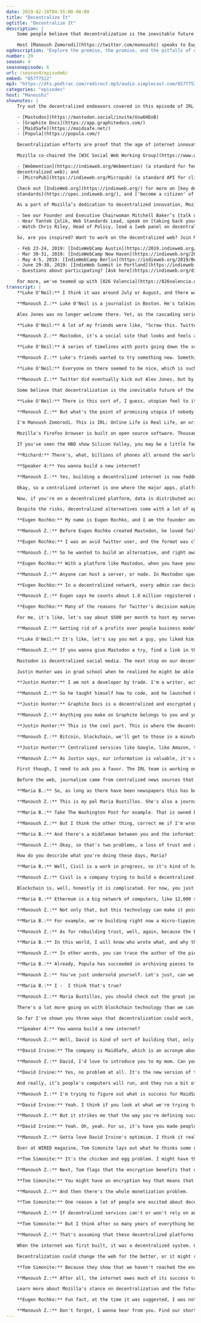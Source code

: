 ```yaml
---
date: 2019-02-18T04:55:00-08:00
title: "Decentralize It"
ogtitle: "Decentralize It"
description: |
    Some people believe that decentralization is the inevitable future of the web. They believe that internet users will start to demand more privacy and authenticity of information online, and that they’ll look to decentralized platforms to get those things. But would decentralization be as utopian as advocates say it could be?

    Host [Manoush Zomorodi](https://twitter.com/manoushz) speaks to Eugen Rochko of [Mastodon](https://joinmastodon.org/), an ad-free alternative to Twitter; Justin Hunter of [Graphite docs](https://app.graphitedocs.com/), a decentralized alternative to GoogleDocs; [Maria Bustillos](https://twitter.com/mariabustillos) who hopes to help eliminate fake news online through the Blockchain; [David Irvine](https://twitter.com/metaquestions?lang=en), the co-founder of [MaidSafe](https://maidsafe.net/) who plans to make the centralized internet as we know it redundant; and [Tom Simonite](https://twitter.com/tsimonite/) of [WIRED](https://www.wired.com/), who comments on both the promise and also the pitfalls of decentralization.
ogdescription: "Explore the premise, the promise, and the pitfalls of decentralization — the antidote to Big Tech."
number: 29
season: 4
seasonepisode: 6
url: /season4/episode6/
embed: "857f7522"
mp3: "https://dts.podtrac.com/redirect.mp3/audio.simplecast.com/857f7522.mp3"
categories: "episodes"
host: "Manoushz"
shownotes: |
    Try out the decentralized endeavors covered in this episode of IRL:

    - [Mastodon](https://mastodon.social/invite/Usw6HEoB)
    - [Graphite Docs](https://app.graphitedocs.com/)
    - [MaidSafe](https://maidsafe.net/)
    - [Popula](https://popula.com/)

    Decentralization efforts are proof that the age of internet innovation is far from over. In fact, Mozilla staff work tirelessly on decentralized web standards, which have been — and continue to be — widely adopted.

    Mozilla co-chaired the [W3C Social Web Working Group](https://www.w3.org/wiki/Socialwg#Social_Web_Working_Group) 2014 through 2018, which produced several key decentralized social web standards. Some have dozens of implementations like:

    - [Webmention](https://indieweb.org/Webmention) (a standard for federating conversations across the
    decentralized web); and
    - [MicroPub](https://indieweb.org/Micropub) (a standard API for client applications to post to decentralized web services).

    Check out [IndieWeb.org](https://indieweb.org/) for more on [key decentralized web
    standards](https://spec.indieweb.org/), and ['become a citizen' of the Indie Web](https://indiewebify.me/).

    As a part of Mozilla’s dedication to decentralized innovation, Mozilla participated in the 2018 [Decentralized Web Summit](https://www.decentralizedweb.net/):

    - See our Founder and Executive Chairwoman Mitchell Baker’s [talk on revitalizing the web](https://decentralizedweb.net/videos/talk-mitchell-baker-revitalizing-the-web/);
    - Hear Tantek Çelik, Web Standards Lead, speak on [taking back your content with practical decentralization steps](https://www.youtube.com/watch?v=y9FSPcmybT8); and
    - Watch Chris Riley, Head of Policy, lead a [web panel on decentralization](https://decentralizedweb.net/videos/panel-decentralizing-social-networks/).

    So, are you inspired? Want to work on the decentralized web? Join Mozilla at one of these events:

    - Feb 23-24, 2019: [IndieWebCamp Austin](https://2019.indieweb.org/austin)
    - Mar 30-31, 2019: [IndieWebCamp New Haven](https://indieweb.org/2019/New_Haven)
    - May 4-5, 2019: [IndieWebCamp Berlin](https://indieweb.org/2019/Berlin)
    - June 29-30, 2019: [IndieWeb Summit in Portland](https://indieweb.org/2019)
    - Questions about participating? [Ask here](https://indieweb.org/discuss).

    For more, we've teamed up with [826 Valencia](https://826valencia.org/) to bring you articles written by students on IRL topics this season. Accompanying this IRL episode, Huy An N. from [De Marillac Academy](https://demarillac.org/) wrote about [centralized social media platforms and privacy](https://blog.mozilla.org/internetcitizen/2019/02/17/how-to-make-frenemies-with-big-tech). And, see [this article from Common Sense Media](https://blog.mozilla.org/internetcitizen/2018/09/10/research-on-kids-and-tech/), on why we need more research on kids and tech (centralized and not).
transcript: |
    **Luke O'Neil:** I think it was around July or August, and there was a big controversy going on on Twitter where they were really dragging their heels on banning a series of really controversial people from using the site.

    **Manoush Z.:** Luke O'Neil is a journalist in Boston. He's talking about provocateur host Alex Jones. He and his site Infowars got banned from much of the internet, places like YouTube, Spotify, Apple's app store, Facebook, kicked him off for violating their policies. These sites are the places where we gather, express, ourselves, find content. Places that have centralized much of our online lives.

    Alex Jones was no longer welcome there. Yet, as the cascading series of bans spread, people on Twitter noticed that their preferred platform wasn't following suit, and they were incensed.

    **Luke O'Neil:** A lot of my friends were like, "Screw this. Twitter sucks. I can't take this place anymore. Let's try Mastodon."

    **Manoush Z.:** Mastodon, it's a social site that looks and feels a lot like Twitter.

    **Luke O'Neil:** A series of timelines with posts going down the screen. You reply to them, or you can retweet them, or re-toot them as it's called on Mastodon. They call posts "toots," which sounds silly, but probably isn't that much sillier than the name tweet if we're being honest.

    **Manoush Z.:** Luke's friends wanted to try something new. Something that promised to be safer, friendlier, without armies of trolls and hate-speech that, to them, was ruining Twitter.

    **Luke O'Neil:** Everyone on there seemed to be nice, which is such a difference from what I'm used on Twitter, where I can't go an hour without somebody telling me I should kill myself.

    **Manoush Z.:** Twitter did eventually kick out Alex Jones, but by then Luke and his friends were already exploring the vast frontier that is Mastodon. As a result, they found not only a new social platform, but a whole new way of thinking about how we connect to each other on a network. Because Mastodon is a decentralized network, meaning that unlike Twitter, it's not controlled by any single company or centralized entity.

    Some believe that decentralization is the inevitable future of the web. That it will give us control of our online lives, take power back from the big tech companies that dominate and centralize everything we do. As Luke puts it ...

    **Luke O'Neil:** There is this sort of, I guess, utopian feel to it, to Mastodon and other decentralized things.

    **Manoush Z.:** But what's the point of promising utopia if nobody comes? Can Decentralization’s champions convince the rest of us to join in?

    I'm Manoush Zomorodi. This is IRL: Online Life is Real Life, an original podcast from Mozilla.

    Mozilla's Firefox browser is built on open source software. Thousands of volunteers and employees working together to build a browser that serves people, not corporations. Try Firefox for free at firefox.com.

    If you've seen the HBO show Silicon Valley, you may be a little familiar with the basic idea of a decentralized internet. One of the main characters, Richard, dreams up this idea of using the collective power of all the computers in our smartphones to build something new. Here's a short scene, courtesy of HBO.

    **Richard:** There's, what, billions of phones all around the world with the same computing power just sitting in people's’ pockets. What if we used all those phones to build a massive network? We could build a completely decentralized version of our current internet with no firewalls, no tolls, no government regulation, no spying. Information would be totally free in every sense of the word.

    **Speaker 4:** You wanna build a new internet?

    **Manoush Z.:** Yes, building a decentralized internet is now fodder for TV comedy. But the idea is not that far off from some real projects taking root. I'm gonna get into specifics in a little bit, but just to make sure that we are speaking the same language, let's clarify the basic differences between a centralized and a decentralized service.

    Okay, so a centralized internet is one where the major apps, platforms, and tools, are built and owned by a single person or corporation. Google is a centralized service. Apple is a centralized company. Facebook and Twitter are centralized platforms. All the information you send, and all the information you request, pass through central servers operated by those companies, which is useful if you own a lot of services or apps, and you want them to work together, like in the Apple app store. Or you wanna control large chunks of the web's traffic by routing it through your network, and say sell ads based on collecting massive amounts of user data. Oh, hello, Facebook.

    Now, if you're on a decentralized platform, data is distributed across many servers or computers. Those aren't necessarily owned or operated by the creator of the platform you're using. The power, the authority, the control is spread out. A decentralized system gives everyone more freedom, but it also means that because the data is distributed, there's no authority who gets the final word, so it's harder to find and remove illegal or objectionable content.

    Despite the risks, decentralized alternatives come with a lot of optimism baked in. We're gonna keep that in mind today as we focus on a few examples. We're gonna look at how decentralization could make social media better, how it could give us back control of our privacy and our data, how it could be used to protect journalism and information, maybe. And how it might even revamp the entire internet infrastructure as we know it.

    **Eugen Rochko:** My name is Eugen Rochko, and I am the founder and developer of Mastodon, the decentralized social network.

    **Manoush Z.:** Before Eugen Rochko created Mastodon, he loved Twitter.

    **Eugen Rochko:** I was an avid Twitter user, and the format was close to my heart, but I was not happy with the direction the company was going.

    **Manoush Z.:** So he wanted to build an alternative, and right away Eugen knew he wanted Mastodon to be decentralized.

    **Eugen Rochko:** With a platform like Mastodon, when you have your own server, you make the rules, and nobody can change the rules for you.

    **Manoush Z.:** Anyone can host a server, or node. In Mastodon speak, servers are called "instances." Eugen says this model forms a kind of federated universe, a fedeverse, and because of this it's much easier to deal with challenges that Twitter struggles to tackle.

    **Eugen Rochko:** In a decentralized network, every admin can decide, "What do I want to host on my node? What do I not want to host on my node?" If you don't want Nazis, you just ban all Nazis from your node. If bad actors wanted to start a Mastodon server they could, but normal people could too. You can just say, "I don't wanna receive any messages from this bad server, there's bad people there."

    **Manoush Z.:** Eugen says he counts about 1.8 million registered users, although he concedes that only about 170,000 of those users seem to be active on the platform, but it's a start. The other advantage he points to is that Mastodon doesn't depend on user data and ad targeting to make money.

    **Eugen Rochko:** Many of the reasons for Twitter's decision making going against user's interests is driven by its centralization. They have to perform financially. Now with a decentralized approach, we don't really need to monetize because the costs of operating everything are just so comparatively small for any given independent entity, right?

    For me, it's like, let's say about $500 per month to host my server of Mastodon, and that's housing 300,000 registered accounts. I have a Patreon that more than covers that. For many other administrators of Mastodon servers, it's the same situation.

    **Manoush Z.:** Getting rid of a profits over people business model, and diluting the ability for groups to organize and spread hate on the platform, seems to be paying off. Generally, Mastodon's base describe the experience as supportive, fun, and friendly. But that vibe is probably not a result of the decentralized software itself. After all, you can be a Nazi and set up your own Mastodon instance, as it's called. Eugen said as much. It's likely more a result of optimistic early adopters. As with all social media, Mastodon may not be everyone's cup of tea. In the end, it actually wasn't for Luke O'Neil, who we heard from earlier. He is back on Twitter.

    **Luke O'Neil:** It's like, let's say you met a guy, you liked him, and you hung out for a couple days. You're like, "Oh, I should be friends with that guy." And then for some reason you just never do. I guess that's sort of how I feel about Mastodon. It's some nice guy that I met, and we talked for a few times, and probably won't be the end of the world if I don't end up being friends with him, but it would be nice.

    **Manoush Z.:** If you wanna give Mastodon a try, find a link in the episode show notes at IRLpodcast.org.

    Mastodon is decentralized social media. The next stop on our decentralization tour is an app called Graphite Docs. It's an app that is trying to take on Google. Google's suite of productivity tools are used by millions of people. We calculate budgets in Google Sheets. We store photos on Google Drive. We write reports, and podcasts like this one, in Google Docs. As centralized services go, Google is as big as it gets.

    Justin Hunter was in grad school when he realized he might be able to offer an alternative.

    **Justin Hunter:** I am not a developer by trade. I'm a writer, actually. I was finishing up my MFA in creative writing, and I was - at that point I stored everything, all of my fiction, my nonfiction, resumes, everything on Google Docs. It was starting to worry me that Google had so much control over all of my material.

    **Manoush Z.:** So he taught himself how to code, and he launched Graphite Docs in March 2018.

    **Justin Hunter:** Graphite Docs is a decentralized and encrypted productivity suite. You can create documents, create spreadsheets, you can store files, and you can collaborate with people.

    **Manoush Z.:** Anything you make on Graphite belongs to you and you alone. Only you decide who has access to your data. Only you have the key to unlock it.

    **Justin Hunter:** This is the cool part. This is where the decentralized web comes. When you create your account, you're actually creating a bitcoin address, and you're saving some metadata to the bitcoin blockchain. That's actually gonna represent your identity that you can use really on any app that supports it.

    **Manoush Z.:** Bitcoin, blockchain, we'll get to those in a minute, but to be clear, Justin knew that what he was building wasn't just a great tool. He wanted it to be something to promote democracy and free expression too.

    **Justin Hunter:** Centralized services like Google, like Amazon, those are trivial to censor by a government. In fact, you see it in China all the time. China doesn't let tech companies in unless they're willing to hand over user data to the Chinese government. I think the biggest problem that Graphite solves is it allows users access to convenient software without that fear of their data being handed over to somebody that they don't want it to be handed over to.

    **Manoush Z.:** As Justin says, our information is valuable, it's worth protecting. And that goes not just for our personal data, a decentralized web might even help journalism, while we're at it. That is the next stop on our tour.

    First though, I need to ask you a favor. The IRL team is working on the next season of this podcast, and we want your help. What specific issues, topics, or stories are you curious about? How can IRL help you live a better life online? Find the link to a very short survey. It's in the show notes at IRLpodcast.org. We don't share any of your data with anyone else. Your answers will go directly to the humans who make IRL. IRLpodcast.org, find the survey, talk to us about all things IRL.

    Before the web, journalism came from centralized news sources that we read, watched, listened to, and trusted. We still get a lot of our news from these sources, but many are struggling to make enough money to keep going. Think of BuzzFeed news for example, they cut 15% of their newsroom in January. The big news organizations are also constantly facing accusations of bias, or they get labeled as fake news, even if a story is accurately reported.

    **Maria B.:** So, as long as there have been newspapers this has been an issue of where the agenda is coming from.

    **Manoush Z.:** This is my pal Maria Bustillos. She's also a journalist and runs an online magazine called Popula.com. She knows that whether bias is real or perceived, it is a problem.

    **Maria B.:** Take The Washington Post for example. That is owned by Jeff Bezos. There's one guy on top who really owns that property. If The Washington Post wants to criticize Amazon, they've gotta think very carefully about whom they are going to offend. The same principle applies pretty much all through media. I mean, who gets to decide what we talk about, and how we talk about it.

    **Manoush Z.:** But I think the other thing, correct me if I'm wrong, when I mention journalism centralization problem, I'm also talking about the fact that Facebook and Google take the majority of all advertising dollars, which is the reason why newsrooms are shrinking across the United States, across the world.

    **Maria B.:** And there's a middleman between you and the information that's available on the internet. As we've seen, they - neither Google nor Facebook is subject to any kind of oversight.

    **Manoush Z.:** Okay, so that's two problems, a loss of trust and a loss of money. Maria thinks decentralization might fix both.

    How do you describe what you're doing these days, Maria?

    **Maria B.:** Well, Civil is a work in progress, so it's kind of hard to say.

    **Manoush Z.:** Civil is a company trying to build a decentralized network for journalists, and I actually know a lot about it. Because last year, I did something a little nutty. I quit my job in public radio, and I started my own company, Stable Genius Productions, with my co-founder Jen Poyant. We joined Civil's experimental journalism project, and we made another podcast documenting the entire strange adventure. The podcast is called ZigZag, and we spent a lot of time talking about Civil, and how it's being built with something called blockchain technology.

    Blockchain is, well, honestly it is complicated. For now, you just need to know that a blockchain is a network of computers all processing data collectively, with no central authority. You may have heard of bitcoin. Bitcoin runs on the Bitcoin blockchain. Civil is similar, except it runs on a blockchain called Ethereum.

    **Maria B.:** Ethereum is a big network of computers, like 12,000 super powerful computers, and that network has records on it. Those records are incorruptible.

    **Manoush Z.:** Not only that, but this technology can make it possible to support journalists in new ways, like creating new virtual currencies.

    **Maria B.:** For example, we're building right now a micro-tipping platform where readers can get to the bottom of an article, and they're gonna be able to ... Did you like this? Send 15 cents to the person that wrote it. Send a dollar, send $500 to the person that wrote it.

    **Manoush Z.:** As for rebuilding trust, well, again, because the blockchain can't be altered if you add your content to the network, it's protected and authenticated.

    **Maria B.:** In this world, I will know who wrote what, and why they wrote it. I will know that the information that they have published is secure and safe from bad actors.

    **Manoush Z.:** In other words, you can trace the author of the piece, and hopefully learn to trust them as a news source.

    **Maria B.:** Already, Popula has succeeded in archiving pieces to that network that cannot be altered, or changed, or taken down. You've gotta basically shut the internet off to get rid of this text that we have committed to the Ethereum blockchain.

    **Manoush Z.:** You've just undersold yourself. Let's just, can we say that you are probably the first journalist to ever publish an article onto a blockchain?

    **Maria B.:** I -  I think that's true?

    **Manoush Z.:** Maria Bustillos, you should check out the great journalism that she is doing. You don't need to know anything about blockchain to do so. Go to Popula.com.

    There's a lot more going on with blockchain technology than we can get into right here, including the downsides, but if you're curious, go listen to the first season of ZigZag to learn a lot more about it.

    So far I've shown you three ways that decentralization could work, but there are many other people working on lots of other projects. People like David Irvine, who wants to take the whole concept much further. Okay, remember that Silicon Valley clip from earlier about building a decentralized internet through a global network of cellphones?

    **Speaker 4:** You wanna build a new internet?

    **Manoush Z.:** Well, David is kind of sort of building that, only without the smartphones part.

    **David Irvine:** The company is MaidSafe, which is an acronym about Massive Array of Internet Disks, Secure Access For Everyone.

    **Manoush Z.:** David, I'd love to introduce you to my mom. Can you describe to her what MaidSafe is? She's 77 and basically uses just email on her iPhone.

    **David Irvine:** Yes, no problem at all. It's the new version of the internet with no controllers, and no servers, and no big companies in charge of it anymore. We take away all of the problems of internet, of data being lost, servers being hacked, passwords being stolen, and make it a nice, safe, comfortable place for everyone that's using it.

    And really, it’s people's computers will run, and they run a bit of software, which is a safe network software, and all of the computers connect together.

    **Manoush Z.:** I'm trying to figure out what is success for MaidSafe, is it that the entire centralized web disappears, and is replaced by this decentralized model?

    **David Irvine:** Yeah. I think if you look at what we're trying to do, the vision is privacy, security, and freedom, and it-

    **Manoush Z.:** But it strikes me that the way you're defining success is very different than Silicon Valley does.

    **David Irvine:** Yeah. Oh, yeah. For us, it's have you made people more free today, have you made them more secure? There's people in countries which can't speak openly because of the way the internet works just now, that will be able to.

    **Manoush Z.:** Gotta love David Irvine's optimism. I think it really speaks to that idea of a decentralized utopia that we mentioned at the very beginning of the episode. But I can't help but be a little skeptical. As exciting and enticing as the decentralized world may be, it has big hurdles to overcome before reaching mass adoption.

    Over at WIRED magazine, Tom Simonite lays out what he thinks some of those challenges are. First, there's something we're calling the network effect. This affects projects like Mastodon, for example.

    **Tom Simonite:** It's the chicken and egg problem. I might have this wonderful new decentralized social network with no one on it, but I can't get anyone to join because there's no one else to talk with, and there's no one to talk with because no one will join.

    **Manoush Z.:** Next, Tom flags that the encryption benefits that come with services like Graphite Docs are also going to be a barrier.

    **Tom Simonite:** You might have an encryption key that means that only you can unlock your files and look at your photos, but if you lose that key, no one can help you. I think that's a big usability problem because people are not used to being 100% in control of their data.

    **Manoush Z.:** And then there's the whole monetization problem.

    **Tom Simonite:** One reason a lot of people are excited about decentralized web projects is that they don't like the ad supported business model that keeps so many other companies and services going today.

    **Manoush Z.:** If decentralized services can't or won't rely on an ad model to support themselves, then it's up to people to pay for it.

    **Tom Simonite:** But I think after so many years of everything being free, there may be cultural barriers to that.

    **Manoush Z.:** That's assuming that these decentralized platforms are built to survive as sustainable businesses, and not just really wonderful ideas that ultimately can't scale.

    When the internet was first built, it was a decentralized system. Over time though, those systems hardened and consolidated. Companies started building massive server farms, and hosting reams and reams of data. That was the first step towards the centralized web we know today. In some ways, the push for decentralization is actually just a push to re-decentralize it.

    Decentralization could change the web for the better, or it might repeat some of the problems our web already has, or even make problems worse. But it's early days for the decentralized web. I mean, it's still early days for the internet too when you think about it. There's so much room to experiment and try things, break things, fix things, remake how everything works together. There is room for both, and it's why Tom Simonite at WIRED says it's worth trying it all.

    **Tom Simonite:** Because they show that we haven't reached the endpoint of the internet. The endpoint of the internet is not billions of people communicating via centralized corporate servers that analyze your data for ads.

    **Manoush Z.:** After all, the internet owes much of its success to openness. It should belong to all of us, not just corporations.

    Learn more about Mozilla's stance on decentralization and the future of the web at Mozilla.org/decentralization. For now, I'm Manoush Zomorodi. This is IRL: Online Life is Real Life, an original podcast from Mozilla.

    **Eugen Rochko:** Fun fact, at the time it was suggested, I was not aware that toot had a different connotation than just the sound that an elephant makes.

    **Manoush Z.:** Don't forget, I wanna hear from you. Find our short listener survey at IRLpodcast.org, and thanks.
---
```

